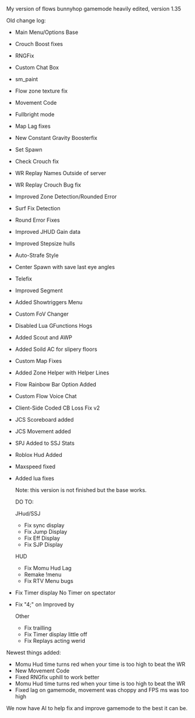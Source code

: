 My version of flows bunnyhop gamemode heavily edited, version 1.35

Old change log:
- Main Menu/Options Base
- Crouch Boost fixes
- RNGFix
- Custom Chat Box
- sm_paint
- Flow zone texture fix
- Movement Code
- Fullbright mode
- Map Lag fixes
- New Constant Gravity Boosterfix
- Set Spawn
- Check Crouch fix
- WR Replay Names Outside of server
- WR Replay Crouch Bug fix
- Improved Zone Detection/Rounded Error
- Surf Fix Detection
- Round Error Fixes
- Improved JHUD Gain data
- Improved Stepsize hulls
- Auto-Strafe Style
- Center Spawn with save last eye angles
- Telefix
- Improved Segment
- Added Showtriggers Menu
- Custom FoV Changer
- Disabled Lua GFunctions Hogs
- Added Scout and AWP
- Added Soild AC for slipery floors
- Custom Map Fixes
- Added Zone Helper with Helper Lines
- Flow Rainbow Bar Option Added
- Custom Flow Voice Chat
- Client-Side Coded CB Loss Fix v2
- JCS Scoreboard added
- JCS Movement added
- SPJ Added to SSJ Stats
- Roblox Hud Added
- Maxspeed fixed
- Added lua fixes
  
  Note: this version is not finished but the base works.

  DO TO:

  JHud/SSJ
  - Fix sync display
  - Fix Jump Display
  - Fix Eff Display
  - Fix SJP Display
  
  HUD
  - Fix Momu Hud Lag
  - Remake !menu
  - Fix RTV Menu bugs
 - Fix Timer display No Timer on spectator
 - Fix "4;" on Improved by
   
   Other
   - Fix trailling
   - Fix Timer display little off
   - Fix Replays acting werid
  
  Newest things added:

  - Momu Hud time turns red when your time is too high to beat the WR
  - New Movement Code
  - Fixed RNGfix uphill to work better
  - Momu Hud time turns red when your time is too high to beat the WR
  - Fixed lag on gamemode, movement was choppy and FPS ms was too high

  We now have AI to help fix and improve gamemode to the best it can be.
